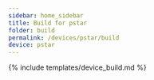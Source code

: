 ```yaml
---
sidebar: home_sidebar
title: Build for pstar
folder: build
permalink: /devices/pstar/build
device: pstar
---
```

{% include templates/device_build.md %}

